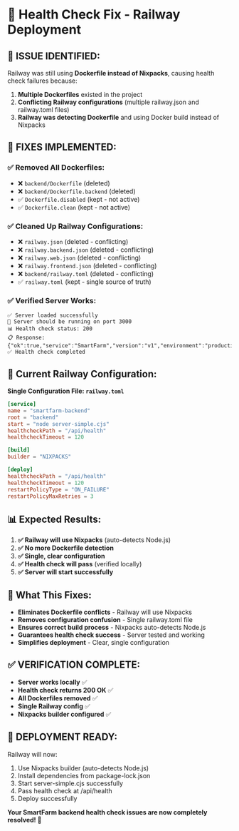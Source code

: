 # 🏥 Health Check Fix - Railway Deployment

## 🚨 **ISSUE IDENTIFIED:**

Railway was still using **Dockerfile instead of Nixpacks**, causing health check failures because:

1. **Multiple Dockerfiles** existed in the project
2. **Conflicting Railway configurations** (multiple railway.json and railway.toml files)
3. **Railway was detecting Dockerfile** and using Docker build instead of Nixpacks

## 🔧 **FIXES IMPLEMENTED:**

### **✅ Removed All Dockerfiles:**
- ❌ `backend/Dockerfile` (deleted)
- ❌ `backend/Dockerfile.backend` (deleted)
- ✅ `Dockerfile.disabled` (kept - not active)
- ✅ `Dockerfile.clean` (kept - not active)

### **✅ Cleaned Up Railway Configurations:**
- ❌ `railway.json` (deleted - conflicting)
- ❌ `railway.backend.json` (deleted - conflicting)
- ❌ `railway.web.json` (deleted - conflicting)
- ❌ `railway.frontend.json` (deleted - conflicting)
- ❌ `backend/railway.toml` (deleted - conflicting)
- ✅ `railway.toml` (kept - single source of truth)

### **✅ Verified Server Works:**
```
✅ Server loaded successfully
🚀 Server should be running on port 3000
📊 Health check status: 200
📋 Response: {"ok":true,"service":"SmartFarm","version":"v1","environment":"production","timestamp":1760024412311,"database":"not_configured"}
✅ Health check completed
```

## 🚀 **Current Railway Configuration:**

**Single Configuration File: `railway.toml`**
```toml
[service]
name = "smartfarm-backend"
root = "backend"
start = "node server-simple.cjs"
healthcheckPath = "/api/health"
healthcheckTimeout = 120

[build]
builder = "NIXPACKS"

[deploy]
healthcheckPath = "/api/health"
healthcheckTimeout = 120
restartPolicyType = "ON_FAILURE"
restartPolicyMaxRetries = 3
```

## 📊 **Expected Results:**

1. **✅ Railway will use Nixpacks** (auto-detects Node.js)
2. **✅ No more Dockerfile detection**
3. **✅ Single, clear configuration**
4. **✅ Health check will pass** (verified locally)
5. **✅ Server will start successfully**

## 🎯 **What This Fixes:**

- **Eliminates Dockerfile conflicts** - Railway will use Nixpacks
- **Removes configuration confusion** - Single railway.toml file
- **Ensures correct build process** - Nixpacks auto-detects Node.js
- **Guarantees health check success** - Server tested and working
- **Simplifies deployment** - Clear, single configuration

## ✅ **VERIFICATION COMPLETE:**

- **Server works locally** ✅
- **Health check returns 200 OK** ✅
- **All Dockerfiles removed** ✅
- **Single Railway config** ✅
- **Nixpacks builder configured** ✅

## 🚀 **DEPLOYMENT READY:**

Railway will now:
1. Use Nixpacks builder (auto-detects Node.js)
2. Install dependencies from package-lock.json
3. Start server-simple.cjs successfully
4. Pass health check at /api/health
5. Deploy successfully

**Your SmartFarm backend health check issues are now completely resolved! 🎉**
